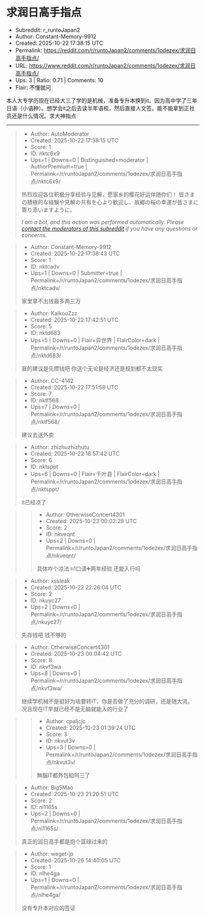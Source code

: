 # 求润日高手指点

- Subreddit: r_runtoJapan2
- Author: Constant-Memory-9912
- Created: 2025-10-22 17:38:15 UTC
- Permalink: https://reddit.com/r/runtoJapan2/comments/1odezex/求润日高手指点/
- URL: https://www.reddit.com/r/runtoJapan2/comments/1odezex/求润日高手指点/
- Ups: 3 | Ratio: 0.71 | Comments: 10
- Flair: 不懂就问


本人大专学历现在已经大三了学的是机械，准备专升本换到it。因为高中学了三年日语（小语种）。想学会it之后去读半年语校，然后直接人文签。能不能拿到正社员还是什么情况。求大神指点


---

> - Author: AutoModerator
> - Created: 2025-10-22 17:38:15 UTC
> - Score: 1
> - ID: nktc6x9
> - Ups=1 | Downs=0 | Distinguished=moderator | AuthorPremium=true | Permalink=/r/runtoJapan2/comments/1odezex/求润日高手指点/nktc6x9/
>
> 热烈欢迎各位积极分享经验与见解，愿家乡的樱花好运伴随你们！
> 皆さまの積極的な経験や見解の共有を心より歓迎し、故郷の桜の幸運が皆さまに寄り添いますように。
> 
> *I am a bot, and this action was performed automatically. Please [contact the moderators of this subreddit](/message/compose/?to=/r/runtoJapan2) if you have any questions or concerns.*

> - Author: Constant-Memory-9912
> - Created: 2025-10-22 17:38:43 UTC
> - Score: 1
> - ID: nktcadv
> - Ups=1 | Downs=0 | Submitter=true | Permalink=/r/runtoJapan2/comments/1odezex/求润日高手指点/nktcadv/
>
> 家里拿不出钱最多两三万

> - Author: KaikouZzz
> - Created: 2025-10-22 17:42:51 UTC
> - Score: 5
> - ID: nktd683
> - Ups=5 | Downs=0 | Flair=异世界 | FlairColor=dark | Permalink=/r/runtoJapan2/comments/1odezex/求润日高手指点/nktd683/
>
> 我的建议是先攒钱吧 你这个无论是经济还是规划都不太现实

> - Author: CC-4142
> - Created: 2025-10-22 17:51:58 UTC
> - Score: 7
> - ID: nktf568
> - Ups=7 | Downs=0 | Permalink=/r/runtoJapan2/comments/1odezex/求润日高手指点/nktf568/
>
> 建议去送外卖

> - Author: zhizhuzhizhutu
> - Created: 2025-10-22 18:57:42 UTC
> - Score: 6
> - ID: nktsppt
> - Ups=6 | Downs=0 | Flair=千叶县 | FlairColor=dark | Permalink=/r/runtoJapan2/comments/1odezex/求润日高手指点/nktsppt/
>
> it已经凉了

>> - Author: OtherwiseConcert4301
>> - Created: 2025-10-23 00:02:28 UTC
>> - Score: 2
>> - ID: nkveqnt
>> - Ups=2 | Downs=0 | Permalink=/r/runtoJapan2/comments/1odezex/求润日高手指点/nkveqnt/
>>
>> 具体咋个凉法 n1口语➕两年经验 还能入行吗

> - Author: xssleak
> - Created: 2025-10-22 22:26:04 UTC
> - Score: 2
> - ID: nkuyc27
> - Ups=2 | Downs=0 | Permalink=/r/runtoJapan2/comments/1odezex/求润日高手指点/nkuyc27/
>
> 先存钱吧 钱不够的

> - Author: OtherwiseConcert4301
> - Created: 2025-10-23 00:04:42 UTC
> - Score: 8
> - ID: nkvf3wa
> - Ups=8 | Downs=0 | Permalink=/r/runtoJapan2/comments/1odezex/求润日高手指点/nkvf3wa/
>
> 继续学机械不是挺好为啥要转IT，你是否做了充分的调研，还是随大流。 况且现在IT早就已经不是无脑就能入的行业了

>> - Author: cpaljcjc
>> - Created: 2025-10-23 01:39:24 UTC
>> - Score: 3
>> - ID: nkvut3v
>> - Ups=3 | Downs=0 | Permalink=/r/runtoJapan2/comments/1odezex/求润日高手指点/nkvut3v/
>>
>> 無腦IT都外包給阿三了

> - Author: Big5Mao
> - Created: 2025-10-23 21:20:51 UTC
> - Score: 2
> - ID: nl1165s
> - Ups=2 | Downs=0 | Permalink=/r/runtoJapan2/comments/1odezex/求润日高手指点/nl1165s/
>
> 真正的润日高手都是抱个篮球过来的

> - Author: weget-jp
> - Created: 2025-10-26 14:40:05 UTC
> - Score: 1
> - ID: nlhe4ga
> - Ups=1 | Downs=0 | Permalink=/r/runtoJapan2/comments/1odezex/求润日高手指点/nlhe4ga/
>
> 没有专升本对应的签证
